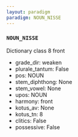 ```yaml
---
layout: paradigm
paradigm: NOUN_NISSE
---
```

### ` NOUN_NISSE `

Dictionary class 8 front
* grade_dir: weaken
* plurale_tantum: False
* pos: NOUN
* stem_diphthong: None
* stem_vowel: None
* upos: NOUN
* harmony: front
* kotus_av: None
* kotus_tn: 8
* clitics: False
* possessive: False
